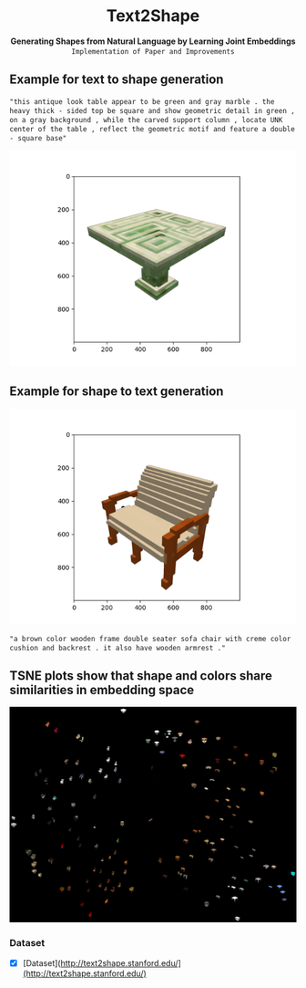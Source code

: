 <h1 align="center">Text2Shape</h1>

<div align="center">
  <strong>Generating Shapes from Natural Language by Learning Joint Embeddings</strong>
</div>
<div align="center">
  <code>Implementation of Paper and Improvements</code>
</div>


## Example for text to shape generation
```
"this antique look table appear to be green and gray marble . the heavy thick - sided top be square and show geometric detail in green , on a gray background , while the carved support column , locate UNK center of the table , reflect the geometric motif and feature a double - square base"
```
![Output Shape](Retrieval/METRIC_ONLY/text_to_shape/1.png)


## Example for shape to text generation
![Input Shape](Retrieval/METRIC_ONLY/shape_to_text/21.png)
```
"a brown color wooden frame double seater sofa chair with creme color cushion and backrest . it also have wooden armrest ."
```


## TSNE plots show that shape and colors share similarities in embedding space
![TSNE Plot](TSNE/METRIC_ONLY_COMPARABLE.png)




### Dataset
- [x] [Dataset](http://text2shape.stanford.edu/](http://text2shape.stanford.edu/)

